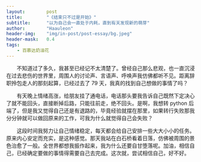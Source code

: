 ```yaml
---
layout:        post
title:         "《结束只不过是开始》"
subtitle:      "以为自己会一直处于内耗，直到有天发现新的萌芽"
author:        "Haauleon"
header-img:    "img/in-post/post-essay/bg.jpeg"
header-mask:   0.4
tags:
    - 百慕达奶油花
---
```


&emsp;&emsp;不知道过了多久，我甚至已经记不太清楚了。曾经自己那么悲观，也一直沉浸在过去悲伤的世界里，周围人的讨论声、言语声、呼唤声我仿佛都听不见。距离辞职拎包走人的那刻起算，已经过去了 79 天，我真的找到自己想做的事情了吗？     

&emsp;&emsp;有天晚上情绪高涨，给朋友挂了通电话，电话那头要我告诉自己既然下定决心了就不能回头，直接断掉后路，只能往前走，绝不回头。是啊，我想转 python 后端了，但是我又觉得自己还是有退路的，毕竟经验就摆在那里，如果转行失败那我分分钟就可以做回原来的工作，可我为什么就觉得自己会失败？       

&emsp;&emsp;这段时间我努力让自己情绪稳定，每天都会给自己安排一些大大小小的任务。原来内心安定而充实，是这种感觉。那天我站在白石桥看着日落，仿佛被周围的景色治愈了一般。全世界都想我振作起来，我为什么还要自甘堕落呢。加油，相信自己，已经确定要做的事情得需要自己去完成。这次就，尝试相信自己，好不好。